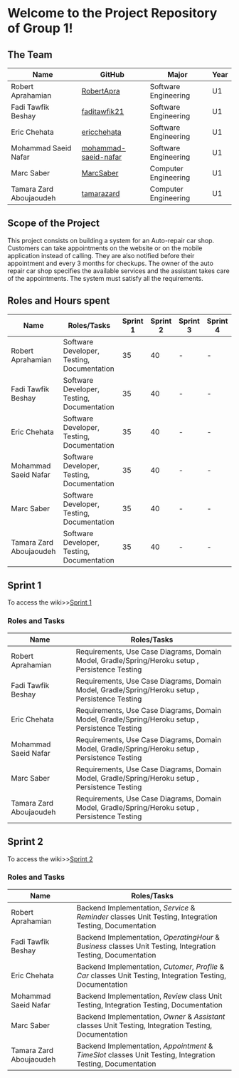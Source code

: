 # **Welcome to the Project Repository of Group 1!**

## The Team
| Name                    | GitHub                                                          | Major               | Year |
| ------------------------| ----------------------------------------------------------------|---------------------|------|
| Robert Aprahamian       | [RobertApra](https://github.com/RobertApra)                     |Software Engineering | U1   |
| Fadi Tawfik Beshay      | [faditawfik21](https://github.com/faditawfik21)                 |Software Engineering | U1   |
| Eric Chehata            | [ericchehata](https://github.com/ericchehata)                   |Software Engineering | U1   |
| Mohammad Saeid Nafar    | [mohammad-saeid-nafar](https://github.com/mohammad-saeid-nafar) |Software Engineering | U1   |
| Marc Saber              | [MarcSaber](https://github.com/MarcSaber)                       |Computer Engineering | U1   |
| Tamara Zard Aboujaoudeh | [tamarazard](https://github.com/tamarazard)                     |Computer Engineering | U1   |

## Scope of the Project
This project consists on building a system for an Auto-repair car shop. Customers can take appointments on the website or on the mobile application instead of calling. They are also notified before their appointment and every 3 months for checkups. The owner of the auto repair car shop specifies the available services and the assistant takes care of the appointments. The system must satisfy all the requirements.

## Roles and Hours spent

| Name                    | Roles/Tasks                                | Sprint 1           | Sprint 2 | Sprint 3| Sprint 4|
| ------------------------| -------------------------------------------|--------------------|----------|---------|---------|
| Robert Aprahamian       | Software Developer, Testing, Documentation |                35  | 40       | -       | -       |
| Fadi Tawfik Beshay      | Software Developer, Testing, Documentation |                35  | 40       | -       | -       |
| Eric Chehata            | Software Developer, Testing, Documentation |                35  | 40       | -       | -       |  
| Mohammad Saeid Nafar    | Software Developer, Testing, Documentation |                35  | 40       | -       | -       |
| Marc Saber              | Software Developer, Testing, Documentation |                35  | 40       | -       | -       |
| Tamara Zard Aboujaoudeh | Software Developer, Testing, Documentation |                35  | 40       | -       | -       |


## Sprint 1 
To access the wiki>>[Sprint 1](https://github.com/McGill-ECSE321-Winter2021/project-group-01/wiki#sprint-1)
### Roles and Tasks
| Name                    | Roles/Tasks                                                                                    | 
| ------------------------| -----------------------------------------------------------------------------------------------|
| Robert Aprahamian       | Requirements, Use Case Diagrams, Domain Model, Gradle/Spring/Heroku setup , Persistence Testing|                
| Fadi Tawfik Beshay      | Requirements, Use Case Diagrams, Domain Model, Gradle/Spring/Heroku setup , Persistence Testing|               
| Eric Chehata            | Requirements, Use Case Diagrams, Domain Model, Gradle/Spring/Heroku setup , Persistence Testing|               
| Mohammad Saeid Nafar    | Requirements, Use Case Diagrams, Domain Model, Gradle/Spring/Heroku setup , Persistence Testing|               
| Marc Saber              | Requirements, Use Case Diagrams, Domain Model, Gradle/Spring/Heroku setup , Persistence Testing|               
| Tamara Zard Aboujaoudeh | Requirements, Use Case Diagrams, Domain Model, Gradle/Spring/Heroku setup , Persistence Testing|               

## Sprint 2
To access the wiki>>[Sprint 2](https://github.com/McGill-ECSE321-Winter2021/project-group-01/wiki#sprint-2)
### Roles and Tasks
| Name                    | Roles/Tasks                                                                                                   | 
| ------------------------| --------------------------------------------------------------------------------------------------------------|
| Robert Aprahamian       | Backend Implementation, _Service_ & _Reminder_ classes Unit Testing, Integration Testing, Documentation       |              
| Fadi Tawfik Beshay      | Backend Implementation, _OperatingHour_ & _Business_ classes Unit Testing, Integration Testing, Documentation |                
| Eric Chehata            | Backend Implementation, _Cutomer, Profile_ & _Car_ classes Unit Testing, Integration Testing, Documentation   |             
| Mohammad Saeid Nafar    | Backend Implementation, _Review_ class Unit Testing, Integration Testing, Documentation                       |         
| Marc Saber              | Backend Implementation, _Owner_ & _Assistant_ classes Unit Testing, Integration Testing, Documentation        | 
| Tamara Zard Aboujaoudeh | Backend Implementation, _Appointment_ & _TimeSlot_ classes Unit Testing, Integration Testing, Documentation   |
